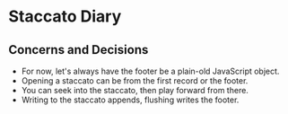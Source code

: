 # Staccato Diary

## Concerns and Decisions

 * For now, let's always have the footer be a plain-old JavaScript object.
 * Opening a staccato can be from the first record or the footer.
 * You can seek into the staccato, then play forward from there.
 * Writing to the staccato appends, flushing writes the footer.
